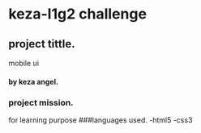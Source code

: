 # keza-l1g2 challenge

## project tittle.
mobile ui

#### by keza angel.

### project mission.
for learning purpose
###languages used.
-html5
-css3


